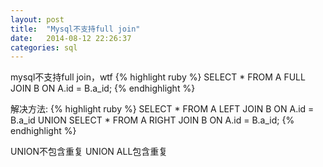 ```yaml
---
layout: post
title:  "Mysql不支持full join"
date:   2014-08-12 22:26:37
categories: sql
---
```


mysql不支持full join，wtf
{% highlight ruby %}
SELECT * FROM A FULL JOIN B ON A.id = B.a_id;
{% endhighlight %}

解决方法:
{% highlight ruby %}
SELECT * FROM A LEFT JOIN B ON A.id = B.a_id
UNION
SELECT * FROM A RIGHT JOIN B ON A.id = B.a_id;
{% endhighlight %}

UNION不包含重复
UNION ALL包含重复



[jekyll-gh]: https://github.com/jekyll/jekyll
[jekyll]:    http://jekyllrb.com

